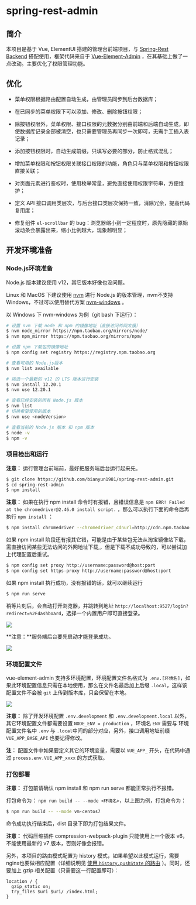 # spring-rest-admin

## 简介

本项目是基于 Vue, ElementUI 搭建的管理台前端项目，与 [Spring-Rest Backend](https://github.com/bianyun1981/spring-rest-backend) 搭配使用，框架代码来自于 [Vue-Element-Admin](https://github.com/PanJiaChen/vue-element-admin) ，在其基础上做了一点改动。主要优化了权限管理功能。

## 优化

- 菜单权限根据路由配置自动生成，由管理员同步到后台数据库；

- 在已同步的菜单权限下可以添加、修改、删除按钮权限；

- 除按钮权限外，菜单权限、接口权限的元数据分别由前端和后端自动生成，即使数据库记录全部被清空，也只需要管理员再同步一次即可，无需手工插入表记录；

- 添加按钮权限时，自动生成前缀，只填写必要的部分，防止格式混乱；

- 增加菜单权限和按钮权限关联接口权限的功能，角色只与菜单权限和按钮权限直接关联；

- 对页面元素进行鉴权时，使用枚举常量，避免直接使用权限字符串，方便维护；

- 定义 API 接口调用类层次，与后台接口类层次保持一致，消除冗余，提高代码复用度；

- 修复组件 `el-scrollbar` 的 bug：浏览器缩小到一定程度时，原先隐藏的原始滚动条会暴露出来，缩小比例越大，现象越明显；


## 开发环境准备

### Node.js环境准备

Node.js 版本建议使用 v12，其它版本好像也没问题。

Linux 和 MacOS 下建议使用 [nvm](https://github.com/nvm-sh/nvm) 进行 Node.js 的版本管理，nvm不支持 Windows，不过可以使用替代方案 [nvm-windows](https://github.com/coreybutler/nvm-windows) 。

以 Windows 下 nvm-windows 为例（git bash 下运行）：

```bash
# 设置 nvm 下载 node 和 npm 的镜像地址（直接访问外网太慢）
$ nvm node_mirror https://npm.taobao.org/mirrors/node/
$ nvm npm_mirror https://npm.taobao.org/mirrors/npm/

# 设置 npm 下载包的镜像地址
$ npm config set registry https://registry.npm.taobao.org

# 查看可用的 Node.js版本
$ nvm list available

# 挑选一个最新的 v12 的 LTS 版本进行安装
$ nvm install 12.20.1
$ nvm use 12.20.1

# 查看已经安装的所有 Node.js 版本
$ nvm list
# 切换希望使用的版本
$ nvm use <nodeVersion>

# 查看当前的 Node.js 版本 和 npm 版本
$ node -v
$ npm -v
```

### 项目检出和运行

**注意：** 运行管理台前端前，最好把服务端后台运行起来先。

```bash
$ git clone https://github.com/bianyun1981/spring-rest-admin.git
$ cd spring-rest-admin
$ npm install
```

**注意：** 如果在执行 npm install 命令时有报错，且错误信息是 `npm ERR! Failed at the chromedriver@2.46.0 install script.` ，那么可以执行下面的命令后再执行 `npm install` ：

```bash
$ npm install chromedriver --chromedriver_cdnurl=http://cdn.npm.taobao.org/dist/chromedriver
```

如果 npm install 阶段还有报其它错，可能是由于某些包无法从淘宝镜像站下载，需直接访问某些无法访问的外网地址下载,，但是下载不成功导致的，可以尝试加上代理配置后重试。

```bash
$ npm config set proxy http://username:password@host:port
$ npm config set https-proxy http://username:password@host:port
```

如果 npm install 执行成功，没有报错的话，就可以继续运行

```bash
$ npm run serve
```

稍等片刻后，会自动打开浏览器，并跳转到地址 `http://localhost:9527/login?redirect=%2Fdashboard`，选择一个内置用户即可直接登录。

![](https://cdn.jsdelivr.net/gh/bianyun1981/CDN@latest/img/readme/2021-02/2021-02-01-160437-581.png)

**注意：**服务端后台要先启动才能登录成功。

![](https://cdn.jsdelivr.net/gh/bianyun1981/CDN@latest/img/readme/2021-02/2021-02-01-161355-195.png)

### 环境配置文件

vue-element-admin 支持多环境配置，环境配置文件名格式为 `.env.[环境名]`，如果此环境配置信息只需在本地使用，那么在文件名最后加上后缀 `.local`，这样该配置文件不会被 `git` 上传到版本库，只会保留在本地。

![](https://cdn.jsdelivr.net/gh/bianyun1981/CDN@latest/img/readme/2021-02/2021-02-01-162540-158.png)

**注意：** 除了开发环境配置 `.env.development` 和 `.env.development.local` 以外，其它环境配置文件都需要设置 `NODE_ENV = production` ，环境名 `ENV` 需要与 环境配置文件名中 `.env` 与 `.local`中间的部分对应，另外，接口调用地址前缀 `VUE_APP_BASE_API` 也要记得修改。

**注：** 配置文件中如果要定义其它的环境变量，需要以 `VUE_APP_` 开头，在代码中通过 `process.env.VUE_APP_xxxx` 的方式获取。

### 打包部署

**注意：** 打包前请确认 npm install 和 npm run serve 都能正常执行不报错。

打包命令为： `npm run build -- --mode <环境名>`，以上图为例，打包命令为：

```bash
$ npm run build -- --mode vm-centos7
```

命令成功执行结束后，dist 目录下即为打包结果文件。

**注意：** 代码压缩插件 compression-webpack-plugin 只能使用上一个版本 v6，不能使用最新的 v7 版本，否则好像会报错。

另外，本项目的路由模式配置为 history 模式，如果希望以此模式运行，需要 nginx也要做相应配置（详细说明见 [使用 `history.pushState` 的路由](https://cli.vuejs.org/zh/guide/deployment.html#%E4%BD%BF%E7%94%A8-history-pushstate-%E7%9A%84%E8%B7%AF%E7%94%B1) ）。同时，还要加上 gzip 相关配置（只需要这一行配置即可）：

```nginx
location / {
  gzip_static on;
  try_files $uri $uri/ /index.html;
}
```

